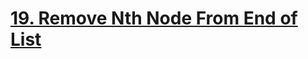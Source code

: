 # [19. Remove Nth Node From End of List](https://leetcode.com/problems/remove-nth-node-from-end-of-list/)

